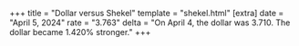 +++
title = "Dollar versus Shekel"
template = "shekel.html"
[extra]
date = "April  5, 2024"
rate = "3.763"
delta = "On April  4, the dollar was 3.710. The dollar became 1.420% stronger."
+++
